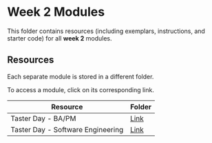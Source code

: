 # Week 2 Modules

This folder contains resources (including exemplars, instructions, and starter code) for all **week 2** modules.

## Resources

Each separate module is stored in a different folder.

To access a module, click on its corresponding link. 

| Resource | Folder |
| --- | --- |
| Taster Day - BA/PM | [Link](./taster-BA-PM) |
| Taster Day - Software Engineering | [Link](./taster-SE) |

